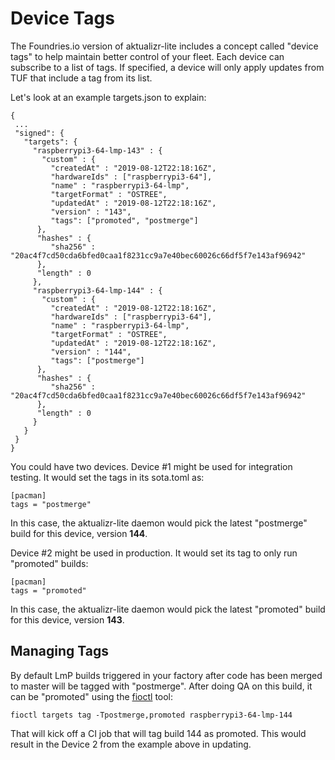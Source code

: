 # Device Tags

The Foundries.io version of aktualizr-lite includes a concept called
"device tags" to help maintain better control of your fleet. Each device
can subscribe to a list of tags. If specified, a device will only apply
updates from TUF that include a tag from its list.

Let's look at an example targets.json to explain:

    {
     ...
     "signed": {
       "targets": {
         "raspberrypi3-64-lmp-143" : {
           "custom" : {
             "createdAt" : "2019-08-12T22:18:16Z",
             "hardwareIds" : ["raspberrypi3-64"],
             "name" : "raspberrypi3-64-lmp",
             "targetFormat" : "OSTREE",
             "updatedAt" : "2019-08-12T22:18:16Z",
             "version" : "143",
             "tags": ["promoted", "postmerge"]
          },
          "hashes" : {
             "sha256" : "20ac4f7cd50cda6bfed0caa1f8231cc9a7e40bec60026c66df5f7e143af96942"
          },
          "length" : 0
         },
         "raspberrypi3-64-lmp-144" : {
           "custom" : {
             "createdAt" : "2019-08-12T22:18:16Z",
             "hardwareIds" : ["raspberrypi3-64"],
             "name" : "raspberrypi3-64-lmp",
             "targetFormat" : "OSTREE",
             "updatedAt" : "2019-08-12T22:18:16Z",
             "version" : "144",
             "tags": ["postmerge"]
          },
          "hashes" : {
             "sha256" : "20ac4f7cd50cda6bfed0caa1f8231cc9a7e40bec60026c66df5f7e143af96942"
          },
          "length" : 0
         }
       }
     }
    }

You could have two devices. Device \#1 might be used for integration
testing. It would set the tags in its sota.toml as:

    [pacman]
    tags = "postmerge"

In this case, the aktualizr-lite daemon would pick the latest
"postmerge" build for this device, version **144**.

Device \#2 might be used in production. It would set its tag to only run
"promoted" builds:

    [pacman]
    tags = "promoted"

In this case, the aktualizr-lite daemon would pick the latest "promoted"
build for this device, version **143**.

## Managing Tags

By default LmP builds triggered in your factory after code has been
merged to master will be tagged with "postmerge". After doing QA on this
build, it can be "promoted" using the
[fioctl](https://github.com/foundriesio/fioctl/releases) tool:

    fioctl targets tag -Tpostmerge,promoted raspberrypi3-64-lmp-144

That will kick off a CI job that will tag build 144 as promoted. This
would result in the Device 2 from the example above in updating.
